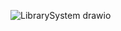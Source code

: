 ![LibrarySystem drawio](https://github.com/hakoningir/LibrarySystem/assets/92111376/9266a03a-e9cf-4efb-8377-4006234413ba)
